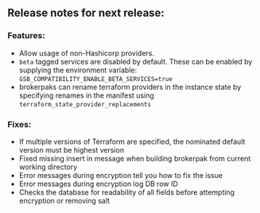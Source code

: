 ## Release notes for next release:

### Features:
- Allow usage of non-Hashicorp providers.
- `beta` tagged services are disabled by default. These can be enabled by supplying the environment variable: `GSB_COMPATIBILITY_ENABLE_BETA_SERVICES=true`
- brokerpaks can rename terraform providers in the instance state by specifying renames in the manifest using `terraform_state_provider_replacements`


### Fixes:
- If multiple versions of Terraform are specified, the nominated default version must be highest version
- Fixed missing insert in message when building brokerpak from current working directory
- Error messages during encryption tell you how to fix the issue
- Error messages during encryption log DB row ID
- Checks the database for readability of all fields before attempting encryption or removing salt

